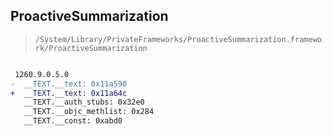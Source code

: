 ## ProactiveSummarization

> `/System/Library/PrivateFrameworks/ProactiveSummarization.framework/ProactiveSummarization`

```diff

 1260.9.0.5.0
-  __TEXT.__text: 0x11a590
+  __TEXT.__text: 0x11a64c
   __TEXT.__auth_stubs: 0x32e0
   __TEXT.__objc_methlist: 0x284
   __TEXT.__const: 0xabd0

```
